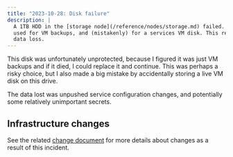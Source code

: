 ```yaml
---
title: "2023-10-28: Disk failure"
description: |
  A 1TB HDD in the [storage node](/reference/nodes/storage.md) failed. This drive was
  used for VM backups, and (mistakenly) for a services VM disk. This resulted in minor
  data loss.
---
```


This disk was unfortunately unprotected, because I figured it was just VM backups and if
it died, I could replace it and continue. This was perhaps a risky choice, but I also
made a big mistake by accidentally storing a live VM disk on this drive.

The data lost was unpushed service configuration changes, and potentially some
relatively unimportant secrets.


## Infrastructure changes

See the related [change document](/changes/2023-11-disk-failure-incident-response/index.md)
for more details about changes as a result of this incident.
